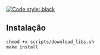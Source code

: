[![Code style: black](https://img.shields.io/badge/code%20style-black-000000.svg)](https://github.com/psf/black)

## Instalação


```shell
chmod +x scripts/download_libs.sh
make install
```
